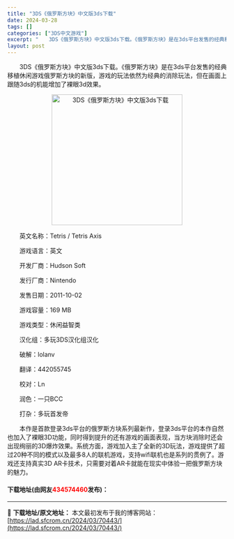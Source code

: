 ```yaml
---
title: "3DS《俄罗斯方块》中文版3ds下载"
date: 2024-03-28
tags: []
categories: ["3DS中文游戏"]
excerpt: "　　3DS《俄罗斯方块》中文版3ds下载。《俄罗斯方块》是在3ds平台发售的经典移植休闲游戏俄罗斯方块的新版，游戏的玩法依然为经典的消除玩法，但在画面上跟随3ds的机能增加了裸眼3d效果。 　　英文名称：Tetris / Tetris Axis 　　游戏语言：英文 　　开发厂商：Hudson Sof&hellip;"
layout: post
---
```


 <p>　　3DS《俄罗斯方块》中文版3ds下载。《俄罗斯方块》是在3ds平台发售的经典移植休闲游戏俄罗斯方块的新版，游戏的玩法依然为经典的消除玩法，但在画面上跟随3ds的机能增加了裸眼3d效果。</p> <p align="center"><img align="" border="0" src="https://lad.sfcrom.cn/wp-content/uploads/2024/03/20240328_660547e6cb9ee.jpg" width="300" alt="3DS《俄罗斯方块》中文版3ds下载" /></p> <p>　　英文名称：Tetris / Tetris Axis</p> <p>　　游戏语言：英文</p> <p>　　开发厂商：Hudson Soft</p> <p>　　发行厂商：Nintendo</p> <p>　　发售日期：2011-10-02</p> <p>　　游戏容量：169 MB</p> <p>　　游戏类型：休闲益智类</p> <p>　　汉化组：多玩3DS汉化组汉化</p> <p>　　破解：lolanv</p> <p>　　翻译：442055745</p> <p>　　校对：Ln</p> <p>　　润色：一只BCC</p> <p>　　打杂：多玩首发帝</p> <p>　　本作是首款登录3ds平台的俄罗斯方块系列最新作，登录3ds平台的本作自然也加入了裸眼3D功能，同时得到提升的还有游戏的画面表现，当方块消除时还会出现绚丽的3D爆炸效果。系统方面，游戏加入主了全新的3D玩法，游戏提供了超过20种不同的模式以及最多8人的联机游戏，支持wifi联机也是系列的贯例了。游戏还支持真实3D AR卡技术，只需要对着AR卡就能在现实中体验一把俄罗斯方块的魅力。</p> <p><h4>下载地址(由网友<font color="red">434574460</font>发布)：</h4></p> 

---
📖 **下载地址/原文地址：** 本文最初发布于我的博客网站：[https://lad.sfcrom.cn/2024/03/70443/](https://lad.sfcrom.cn/2024/03/70443/)
